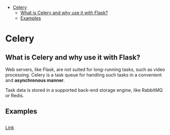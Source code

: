 <!--ts-->
   * [Celery](#celery)
      * [What is Celery and why use it with Flask?](#what-is-celery-and-why-use-it-with-flask)
      * [Examples](#examples)

<!-- Added by: gil_diy, at: Sat 05 Mar 2022 12:59:23 IST -->

<!--te-->

# Celery

## What is Celery and why use it with Flask?

Web servers, like Flask, are not suited for long-running tasks,
such as video processing. Celery is a task queue for handling such
tasks in a convenient and **asynchronous manner**. 

Task data is stored in a supported back-end storage engine, like RabbitMQ or Redis.



## Examples


## 
[Link](https://youtu.be/THxCy-6EnQM)
